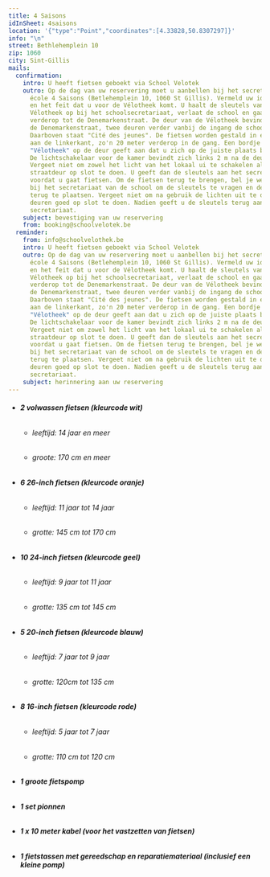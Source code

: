 ```yaml
---
title: 4 Saisons
idInSheet: 4saisons
location: '{"type":"Point","coordinates":[4.33828,50.8307297]}'
info: "\n"
street: Bethlehemplein 10
zip: 1060
city: Sint-Gillis
mails:
  confirmation:
    intro: U heeft fietsen geboekt via School Velotek
    outro: Op de dag van uw reservering moet u aanbellen bij het secretariaat van
      école 4 Saisons (Betlehemplein 10, 1060 St Gillis). Vermeld uw identiteit
      en het feit dat u voor de Vélotheek komt. U haalt de sleutels van de
      Vélotheek op bij het schoolsecretariaat, verlaat de school en gaat iets
      verderop tot de Denemarkenstraat. De deur van de Vélotheek bevindt zich in
      de Denemarkenstraat, twee deuren verder vanbij de ingang de schoolpoort.
      Daarboven staat "Cité des jeunes". De fietsen worden gestald in een lokaal
      aan de linkerkant, zo'n 20 meter verderop in de gang. Een bordje
      "Vélotheek" op de deur geeft aan dat u zich op de juiste plaats bevindt.
      De lichtschakelaar voor de kamer bevindt zich links 2 m na de deur.
      Vergeet niet om zowel het licht van het lokaal ui te schakelen als de
      straatdeur op slot te doen. U geeft dan de sleutels aan het secretariaat
      voordat u gaat fietsen. Om de fietsen terug te brengen, bel je weer aan
      bij het secretariaat van de school om de sleutels te vragen en de fietsen
      terug te plaatsen. Vergeet niet om na gebruik de lichten uit te doen en de
      deuren goed op slot te doen. Nadien geeft u de sleutels terug aan het
      secretariaat. 
    subject: bevestiging van uw reservering
    from: booking@schoolvelotek.be
  reminder:
    from: info@schoolvelothek.be
    intro: U heeft fietsen geboekt via School Velotek
    outro: Op de dag van uw reservering moet u aanbellen bij het secretariaat van
      école 4 Saisons (Betlehemplein 10, 1060 St Gillis). Vermeld uw identiteit
      en het feit dat u voor de Vélotheek komt. U haalt de sleutels van de
      Vélotheek op bij het schoolsecretariaat, verlaat de school en gaat iets
      verderop tot de Denemarkenstraat. De deur van de Vélotheek bevindt zich in
      de Denemarkenstraat, twee deuren verder vanbij de ingang de schoolpoort.
      Daarboven staat "Cité des jeunes". De fietsen worden gestald in een lokaal
      aan de linkerkant, zo'n 20 meter verderop in de gang. Een bordje
      "Vélotheek" op de deur geeft aan dat u zich op de juiste plaats bevindt.
      De lichtschakelaar voor de kamer bevindt zich links 2 m na de deur.
      Vergeet niet om zowel het licht van het lokaal ui te schakelen als de
      straatdeur op slot te doen. U geeft dan de sleutels aan het secretariaat
      voordat u gaat fietsen. Om de fietsen terug te brengen, bel je weer aan
      bij het secretariaat van de school om de sleutels te vragen en de fietsen
      terug te plaatsen. Vergeet niet om na gebruik de lichten uit te doen en de
      deuren goed op slot te doen. Nadien geeft u de sleutels terug aan het
      secretariaat. 
    subject: herinnering aan uw reservering
---
```

* ###### **2 volwassen fietsen (kleurcode wit)**

  * ###### leeftijd: 14 jaar en meer
  * ###### groote: 170 cm en meer
* ###### **6 26-inch fietsen (kleurcode oranje)**

  * ###### leeftijd: 11 jaar tot 14 jaar
  * ###### grotte: 145 cm tot 170 cm
* ###### **10 24-inch fietsen (kleurcode geel)**

  * ###### leeftijd: 9 jaar tot 11 jaar
  * ###### grotte: 135 cm tot 145 cm
* ###### **5 20-inch fietsen (kleurcode blauw)**

  * ###### leeftijd: 7 jaar tot 9 jaar
  * ###### grotte: 120cm tot 135 cm
* ###### **8 16-inch fietsen (kleurcode rode)**

  * ###### leeftijd: 5 jaar tot 7 jaar
  * ###### grotte: 110 cm tot 120 cm
* ###### **1 groote fietspomp**
* ###### **1 set pionnen**
* ###### **1 x 10 meter kabel (voor het vastzetten van fietsen)**
* ###### **1 fietstassen met gereedschap en reparatiemateriaal (inclusief een kleine pomp)**